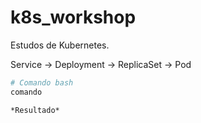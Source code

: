 # k8s_workshop

Estudos de Kubernetes.


Service -> Deployment -> ReplicaSet -> Pod

```bash
# Comando bash
comando
```

```console
*Resultado*
```
